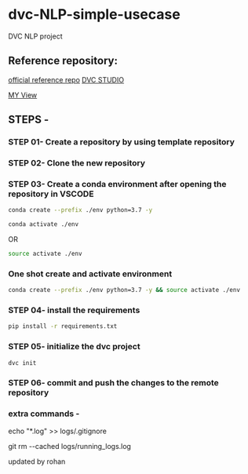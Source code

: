 # dvc-NLP-simple-usecase
DVC NLP project

## Reference repository:
[official reference repo](https://github.com/iterative/example-get-started)
[DVC STUDIO](https://studio.iterative.ai/)

[MY View](https://studio.iterative.ai/user/c17hawke/views/DVC-NLP-Simple-usecase-3xolnsi26a)

## STEPS -

### STEP 01- Create a repository by using template repository

### STEP 02- Clone the new repository

### STEP 03- Create a conda environment after opening the repository in VSCODE

```bash
conda create --prefix ./env python=3.7 -y
```

```bash
conda activate ./env
```
OR
```bash
source activate ./env
```

### One shot create and activate environment
```bash
conda create --prefix ./env python=3.7 -y && source activate ./env
```

### STEP 04- install the requirements
```bash
pip install -r requirements.txt
```

### STEP 05- initialize the dvc project
```bash
dvc init
```

### STEP 06- commit and push the changes to the remote repository


### extra commands - 

echo "*.log" >> logs/.gitignore

git rm --cached logs/running_logs.log

updated by rohan 